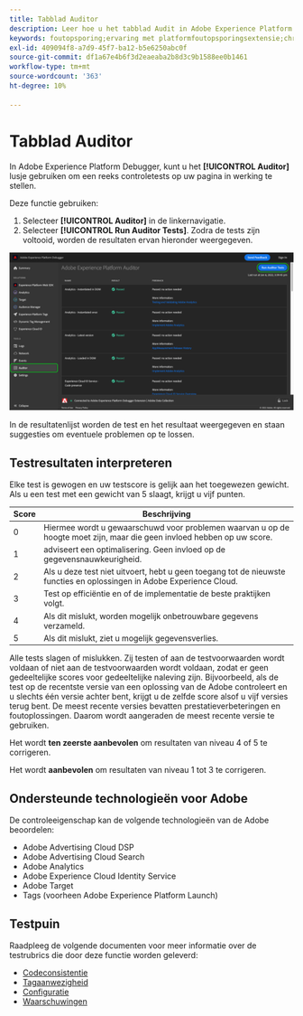 ```yaml
---
title: Tabblad Auditor
description: Leer hoe u het tabblad Audit in Adobe Experience Platform Debugger kunt gebruiken om uw Adobe Experience Cloud-implementaties te testen.
keywords: foutopsporing;ervaring met platformfoutopsporingsextensie;chroom;extensie;auditor;dtm;target
exl-id: 409094f8-a7d9-45f7-ba12-b5e6250abc0f
source-git-commit: df1a67e4b6f3d2eaeaba2b8d3c9b1588ee0b1461
workflow-type: tm+mt
source-wordcount: '363'
ht-degree: 10%

---
```


# Tabblad Auditor

In Adobe Experience Platform Debugger, kunt u het **[!UICONTROL Auditor]** lusje gebruiken om een reeks controletests op uw pagina in werking te stellen.

Deze functie gebruiken:

1. Selecteer **[!UICONTROL Auditor]** in de linkernavigatie.
1. Selecteer **[!UICONTROL Run Auditor Tests]**. Zodra de tests zijn voltooid, worden de resultaten ervan hieronder weergegeven.

![&#x200B; Schermafbeelding van testresultaten op het lusje van de Auditor &#x200B;](../images/auditor-results.png)

In de resultatenlijst worden de test en het resultaat weergegeven en staan suggesties om eventuele problemen op te lossen.

## Testresultaten interpreteren

Elke test is gewogen en uw testscore is gelijk aan het toegewezen gewicht. Als u een test met een gewicht van 5 slaagt, krijgt u vijf punten.

| Score | Beschrijving |
| --- | --- |
| 0 | Hiermee wordt u gewaarschuwd voor problemen waarvan u op de hoogte moet zijn, maar die geen invloed hebben op uw score. |
| 1 | adviseert een optimalisering. Geen invloed op de gegevensnauwkeurigheid. |
| 2 | Als u deze test niet uitvoert, hebt u geen toegang tot de nieuwste functies en oplossingen in Adobe Experience Cloud. |
| 3 | Test op efficiëntie en of de implementatie de beste praktijken volgt. |
| 4 | Als dit mislukt, worden mogelijk onbetrouwbare gegevens verzameld. |
| 5 | Als dit mislukt, ziet u mogelijk gegevensverlies. |

Alle tests slagen of mislukken. Zij testen of aan de testvoorwaarden wordt voldaan of niet aan de testvoorwaarden wordt voldaan, zodat er geen gedeeltelijke scores voor gedeeltelijke naleving zijn. Bijvoorbeeld, als de test op de recentste versie van een oplossing van de Adobe controleert en u slechts één versie achter bent, krijgt u de zelfde score alsof u vijf versies terug bent. De meest recente versies bevatten prestatieverbeteringen en foutoplossingen. Daarom wordt aangeraden de meest recente versie te gebruiken.

Het wordt **ten zeerste aanbevolen** om resultaten van niveau 4 of 5 te corrigeren.

Het wordt **aanbevolen** om resultaten van niveau 1 tot 3 te corrigeren.

## Ondersteunde technologieën voor Adobe

De controleeigenschap kan de volgende technologieën van de Adobe beoordelen:

* Adobe Advertising Cloud DSP
* Adobe Advertising Cloud Search
* Adobe Analytics
* Adobe Experience Cloud Identity Service
* Adobe Target
* Tags (voorheen Adobe Experience Platform Launch)

## Testpuin

Raadpleeg de volgende documenten voor meer informatie over de testrubrics die door deze functie worden geleverd:

* [Codeconsistentie](./tag-consistency.md)
* [Tagaanwezigheid](./tag-presence.md)
* [Configuratie](./configuration.md)
* [Waarschuwingen](./alerts.md)
